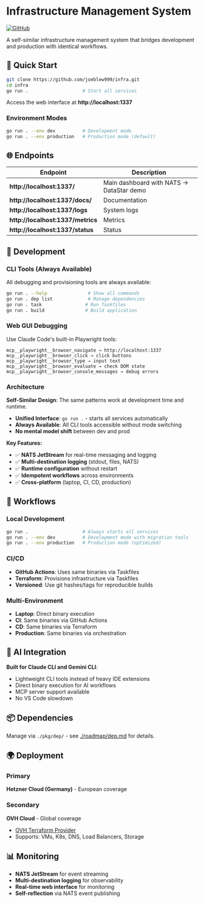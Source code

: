# Infrastructure Management System

[![GitHub](https://img.shields.io/badge/github-joeblew999/infra-blue)](https://github.com/joeblew999/infra)

A self-similar infrastructure management system that bridges development and production with identical workflows.

## 🚀 Quick Start

```bash
git clone https://github.com/joeblew999/infra.git
cd infra
go run .                    # Start all services
```

Access the web interface at **http://localhost:1337**

### Environment Modes
```bash
go run . --env dev          # Development mode
go run . --env production   # Production mode (default)
```

## 🌐 Endpoints

| Endpoint | Description |
|----------|-------------|
| **http://localhost:1337/** | Main dashboard with NATS → DataStar demo |
| **http://localhost:1337/docs/** | Documentation |
| **http://localhost:1337/logs** | System logs |
| **http://localhost:1337/metrics** | Metrics |
| **http://localhost:1337/status** | Status |

## 🔧 Development

### CLI Tools (Always Available)
All debugging and provisioning tools are always available:
```bash
go run . --help               # Show all commands
go run . dep list             # Manage dependencies
go run . task                # Run Taskfiles
go run . build               # Build application
```

### Web GUI Debugging
Use Claude Code's built-in Playwright tools:
```
mcp__playwright__browser_navigate → http://localhost:1337
mcp__playwright__browser_click → click buttons
mcp__playwright__browser_type → input text
mcp__playwright__browser_evaluate → check DOM state
mcp__playwright__browser_console_messages → debug errors
```

### Architecture
**Self-Similar Design**: The same patterns work at development time and runtime.

- **Unified Interface**: `go run .` - starts all services automatically
- **Always Available**: All CLI tools accessible without mode switching
- **No mental model shift** between dev and prod

**Key Features:**
- ✅ **NATS JetStream** for real-time messaging and logging
- ✅ **Multi-destination logging** (stdout, files, NATS)
- ✅ **Runtime configuration** without restart
- ✅ **Idempotent workflows** across environments
- ✅ **Cross-platform** (laptop, CI, CD, production)

## 🔄 Workflows

### Local Development

```bash
go run .                    # Always starts all services
go run . --env dev          # Development mode with migration tools
go run . --env production   # Production mode (optimized)
```

### CI/CD
- **GitHub Actions**: Uses same binaries via Taskfiles
- **Terraform**: Provisions infrastructure via Taskfiles
- **Versioned**: Use git hashes/tags for reproducible builds

### Multi-Environment
- **Laptop**: Direct binary execution
- **CI**: Same binaries via GitHub Actions
- **CD**: Same binaries via Terraform
- **Production**: Same binaries via orchestration

## 🤖 AI Integration

**Built for Claude CLI and Gemini CLI**:
- Lightweight CLI tools instead of heavy IDE extensions
- Direct binary execution for AI workflows
- MCP server support available
- No VS Code slowdown

## 📦 Dependencies

Manage via `./pkg/dep/` - see [./roadmap/dep.md](./roadmap/dep.md) for details.

## 🌍 Deployment

### Primary
**Hetzner Cloud (Germany)** - European coverage

### Secondary
**OVH Cloud** - Global coverage
- [OVH Terraform Provider](https://github.com/ovh/terraform-provider-ovh)
- Supports: VMs, K8s, DNS, Load Balancers, Storage

## 📊 Monitoring

- **NATS JetStream** for event streaming
- **Multi-destination logging** for observability
- **Real-time web interface** for monitoring
- **Self-reflection** via NATS event publishing


